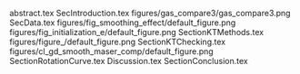 abstract.tex
SecIntroduction.tex
figures/gas_compare3/gas_compare3.png
SecData.tex
figures/fig_smoothing_effect/default_figure.png
figures/fig_initialization_e/default_figure.png
SectionKTMethods.tex
figures/figure_/default_figure.png
SectionKTChecking.tex
figures/cl_gd_smooth_maser_comp/default_figure.png
SectionRotationCurve.tex
Discussion.tex
SectionConclusion.tex
